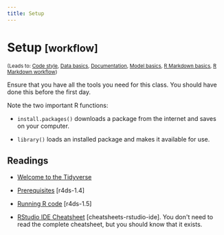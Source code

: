 ```yaml
---
title: Setup
---
```


<!-- Generated automatically from setup.yml. Do not edit by hand -->

# Setup <small class='workflow'>[workflow]</small>
<small>(Leads to: [Code style](code-style.md), [Data basics](data-basics.md), [Documentation](documentation.md), [Model basics](model-basics.md), [R Markdown basics](rmarkdown-basics.md), [R Markdown workflow](workflow-rmarkdown.md))</small>

Ensure that you have all the tools you need for this class. You should
have done this before the first day.

Note the two important R functions:

* `install.packages()` downloads a package from the internet and
  saves on your computer.

* `library()` loads an installed package and makes it available for use.

## Readings

  * [Welcome to the Tidyverse](https://tidyverse.tidyverse.org/articles/paper.html)

  * [Prerequisites](http://r4ds.had.co.nz/introduction.html#prerequisites) [r4ds-1.4]

  * [Running R code](http://r4ds.had.co.nz/introduction.html#running-r-code) [r4ds-1.5]

  * [RStudio IDE Cheatsheet](https://github.com/rstudio/cheatsheets/blob/master/rstudio-ide.pdf) [cheatsheets-rstudio-ide].
    You don't need to read the complete cheatsheet, but you should know that it
    exists.


